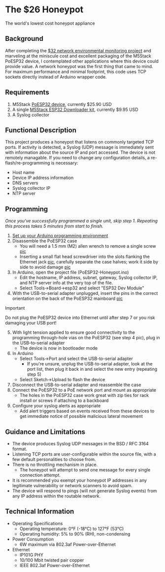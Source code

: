 # The $26 Honeypot
The world's lowest cost honeypot appliance  

## Background
After completing the [$32 network environmental monitoring project](https://github.com/Xorlent/PoESP32-SNMP-Environmental-Monitor) and marveling at the miniscule cost and excellent packaging of the M5Stack PoESP32 device, I contemplated other applications where this device could provide value.  A network honeypot was the first thing that came to mind.  For maximum performance and minimal footprint, this code uses TCP sockets directly instead of Arduino wrapper code.

## Requirements
1. M5Stack [PoESP32 device](https://shop.m5stack.com/products/esp32-ethernet-unit-with-poe), currently $25.90 USD
2. A single [M5Stack ESP32 Downloader kit](https://shop.m5stack.com/products/esp32-downloader-kit), currently $9.95 USD
3. A Syslog collector

## Functional Description
This project produces a honeypot that listens on commonly targeted TCP ports.  If activity is detected, a Syslog (UDP) message is immediately sent with information about the source IP and port accessed.  The device is not remotely managable.  If you need to change any configuration details, a re-flash/re-programming is necessary:
- Host name
- Device IP address information
- DNS servers
- Syslog collector IP
- NTP server

## Programming
_Once you've successfully programmed a single unit, skip step 1.  Repeating this process takes 5 minutes from start to finish._
1. [Set up your Arduino programming environment](https://github.com/Xorlent/The-26-Dollar-Honeypot/blob/main/ARDUINO-SETUP.md)
2. Disassemble the PoESP32 case
   - You will need a 1.5 mm (M2) allen wrench to remove a single screw [pic](https://github.com/Xorlent/The-26-Dollar-Honeypot/blob/main/images/1-Allen.jpg)
   - Inserting a small flat head screwdriver into the slots flanking the Ethernet jack [pic](https://github.com/Xorlent/The-26-Dollar-Honeypot/blob/main/images/2-Slots.jpg), carefully separate the case halves; work it side by side to avoid damage [pic](https://github.com/Xorlent/The-26-Dollar-Honeypot/blob/main/images/3-Tabs.jpg)
3. In Arduino, open the project file (PoESP32-Honeypot.ino)
   - Edit the hostname, IP address, subnet, gateway, Syslog collector IP, and NTP server info at the very top of the file.
   - Select Tools->Board->esp32 and select "ESP32 Dev Module"
4. With the USB-to-serial adapter unplugged, insert the pins in the correct orientation on the back of the PoESP32 mainboard [pic](https://github.com/Xorlent/The-26-Dollar-Honeypot/blob/main/images/4-Programmer.jpg)
> [!IMPORTANT]
> Do not plug the PoESP32 device into Ethernet until after step 7 or you risk damaging your USB port!
5. With light tension applied to ensure good connectivity to the programming through-hole vias on the PoESP32 (see step 4 pic), plug in the USB-to-serial adapter
   - The device is now in bootloader mode
6. In Arduino
   - Select Tools->Port and select the USB-to-serial adapter
     - If you're unsure, unplug the USB-to-serial adapter, look at the port list, then plug it back in and select the new entry (repeating step 5)
   - Select Sketch->Upload to flash the device
7. Disconnect the USB-to-serial adapter and reassemble the case
8. Connect the PoESP32 to a PoE network port and mount as appropriate
   - The holes in the PoESP32 case work great with zip ties for rack install or screws if attaching to a backboard
9. Configure your syslog alerts as appropriate
    - Add alert triggers based on events received from these devices to get immediate notice of possible malicious lateral movement

## Guidance and Limitations
- The device produces Syslog UDP messages in the BSD / RFC 3164 format.
- Listening TCP ports are user-configurable within the source file, with a few default personalities to choose from.
- There is no throttling mechanism in place.
  - The honeypot will attempt to send one message for every single connection attempt.
- It is recommended you exempt your honeypot IP addresses in any legitimate vulnerability or network scanners to avoid spam.
- The device will respond to pings (will not generate Syslog events) from any IP address within the routable network.

## Technical Information
- Operating Specifications
  - Operating temperature: 0°F (-18°C) to 127°F (53°C)
  - Operating humidity: 5% to 90% (RH), non-condensing
- Power Consumption
  - 6W maximum via 802.3af Power-over-Ethernet
- Ethernet
  - IP101G PHY
  - 10/100 Mbit twisted pair copper
  - IEEE 802.3af Power-over-Ethernet
